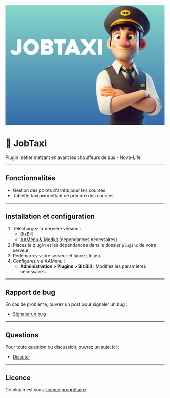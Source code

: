 ![Logo JobTaxi](https://github.com/loicsmith/JobTaxi/blob/master/logo.jpg)


# 🚕 JobTaxi
Plugin métier mettant en avant les chauffeurs de bus - Nova-Life

---

## Fonctionnalités
- Gestion des points d'arrêts pour les courses
- Tablette taxi permettant de prendre des courses

---

## Installation et configuration
1. Téléchargez la dernière version :
   - [BizBill](https://github.com/loicsmith/JobTaxi/releases/latest)
   - [AAMenu & Modkit](https://github.com/Aarnow/NovaLife_ModKit-Releases/releases/latest) (dépendances nécessaires).
2. Placez le plugin et les dépendances dans le dossier `plugins` de votre serveur.
3. Redémarrez votre serveur et lancez le jeu.
4. Configurez via AAMenu :
   - **Administration > Plugins > BizBill** : Modifiez les paramètres nécessaires.

---

## Rapport de bug
En cas de problème, ouvrez un post pour signaler un bug :
- [Signaler un bug](https://github.com/loicsmith/JobTaxi/issues)

---

## Questions
Pour toute question ou discussion, ouvrez un sujet ici :
- [Discuter](https://github.com/loicsmith/JobTaxi/discussions)

---

## Licence
Ce plugin est sous [licence propriétaire](https://github.com/loicsmith/JobTaxi/blob/master/Licence.md).
